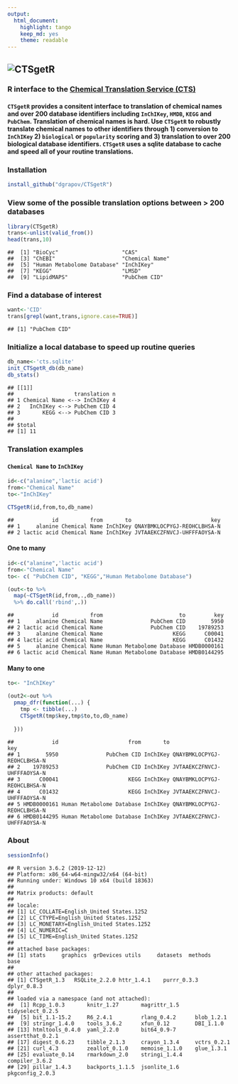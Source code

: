 ```yaml
---
output:
  html_document:
    highlight: tango
    keep_md: yes
    theme: readable
---
```




## ![CTSgetR](https://github.com/dgrapov/CTSgetR/blob/master/etc/ctsgetR_logo.png?raw=true)

### R interface to the [Chemical Translation Service (CTS)](http://cts.fiehnlab.ucdavis.edu/)

#### `CTSgetR` provides a consitent interface to translation of chemical names and over 200 database identifiers including `InChIKey`, `HMDB`, `KEGG` and `PubChem`. Translation of chemical names is hard. Use `CTSgetR` to robustly translate chemical names to other identifiers through 1) conversion to `InChIKey` 2) `biological` or `popularity` scoring and 3) translation to over 200 biological database identifiers. `CTSgetR` uses a sqlite database to cache and speed all of your routine translations.

### Installation

```r
install_github("dgrapov/CTSgetR")
```


### View some of the possible translation options between > 200 databases

```r
library(CTSgetR)
trans<-unlist(valid_from())
head(trans,10)
```

```
##  [1] "BioCyc"                    "CAS"                      
##  [3] "ChEBI"                     "Chemical Name"            
##  [5] "Human Metabolome Database" "InChIKey"                 
##  [7] "KEGG"                      "LMSD"                     
##  [9] "LipidMAPS"                 "PubChem CID"
```

### Find a database of interest

```r
want<-'CID'
trans[grepl(want,trans,ignore.case=TRUE)]
```

```
## [1] "PubChem CID"
```


### Initialize a local database to speed up routine queries

```r
db_name<-'cts.sqlite'
init_CTSgetR_db(db_name)
db_stats()
```

```
## [[1]]
##                   translation n
## 1 Chemical Name <--> InChIKey 4
## 2   InChIKey <--> PubChem CID 4
## 3       KEGG <--> PubChem CID 3
## 
## $total
## [1] 11
```


### Translation examples

#### `Chemical Name` to `InChIKey`

```r
id<-c("alanine",'lactic acid')
from<-"Chemical Name"
to<-"InChIKey"

CTSgetR(id,from,to,db_name)
```

```
##            id          from       to                         key
## 1     alanine Chemical Name InChIKey QNAYBMKLOCPYGJ-REOHCLBHSA-N
## 2 lactic acid Chemical Name InChIKey JVTAAEKCZFNVCJ-UHFFFAOYSA-N
```

#### One to many

```r
id<-c("alanine",'lactic acid')
from<-"Chemical Name"
to<- c( "PubChem CID", "KEGG","Human Metabolome Database")

(out<-to %>%
  map(~CTSgetR(id,from,.,db_name)) 
  %>% do.call('rbind',.))
```

```
##            id          from                        to         key
## 1     alanine Chemical Name               PubChem CID        5950
## 2 lactic acid Chemical Name               PubChem CID    19789253
## 3     alanine Chemical Name                      KEGG      C00041
## 4 lactic acid Chemical Name                      KEGG      C01432
## 5     alanine Chemical Name Human Metabolome Database HMDB0000161
## 6 lactic acid Chemical Name Human Metabolome Database HMDB0144295
```



#### Many to one

```r
to<- "InChIKey"

(out2<-out %>%
  pmap_dfr(function(...) {
    tmp <- tibble(...)
    CTSgetR(tmp$key,tmp$to,to,db_name)
  
  }))
```

```
##            id                      from       to                         key
## 1        5950               PubChem CID InChIKey QNAYBMKLOCPYGJ-REOHCLBHSA-N
## 2    19789253               PubChem CID InChIKey JVTAAEKCZFNVCJ-UHFFFAOYSA-N
## 3      C00041                      KEGG InChIKey QNAYBMKLOCPYGJ-REOHCLBHSA-N
## 4      C01432                      KEGG InChIKey JVTAAEKCZFNVCJ-UHFFFAOYSA-N
## 5 HMDB0000161 Human Metabolome Database InChIKey QNAYBMKLOCPYGJ-REOHCLBHSA-N
## 6 HMDB0144295 Human Metabolome Database InChIKey JVTAAEKCZFNVCJ-UHFFFAOYSA-N
```
### About

```r
sessionInfo()
```

```
## R version 3.6.2 (2019-12-12)
## Platform: x86_64-w64-mingw32/x64 (64-bit)
## Running under: Windows 10 x64 (build 18363)
## 
## Matrix products: default
## 
## locale:
## [1] LC_COLLATE=English_United States.1252 
## [2] LC_CTYPE=English_United States.1252   
## [3] LC_MONETARY=English_United States.1252
## [4] LC_NUMERIC=C                          
## [5] LC_TIME=English_United States.1252    
## 
## attached base packages:
## [1] stats     graphics  grDevices utils     datasets  methods   base     
## 
## other attached packages:
## [1] CTSgetR_1.3   RSQLite_2.2.0 httr_1.4.1    purrr_0.3.3   dplyr_0.8.3  
## 
## loaded via a namespace (and not attached):
##  [1] Rcpp_1.0.3       knitr_1.27       magrittr_1.5     tidyselect_0.2.5
##  [5] bit_1.1-15.2     R6_2.4.1         rlang_0.4.2      blob_1.2.1      
##  [9] stringr_1.4.0    tools_3.6.2      xfun_0.12        DBI_1.1.0       
## [13] htmltools_0.4.0  yaml_2.2.0       bit64_0.9-7      assertthat_0.2.1
## [17] digest_0.6.23    tibble_2.1.3     crayon_1.3.4     vctrs_0.2.1     
## [21] curl_4.3         zeallot_0.1.0    memoise_1.1.0    glue_1.3.1      
## [25] evaluate_0.14    rmarkdown_2.0    stringi_1.4.4    compiler_3.6.2  
## [29] pillar_1.4.3     backports_1.1.5  jsonlite_1.6     pkgconfig_2.0.3
```
